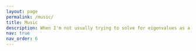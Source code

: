 ```yaml
---
layout: page
permalink: /music/
title: Music
description: When I'm not usually trying to solve for eigenvalues as a physicist, I try to come up with cool basslines as a bassist. I'm a member of the [New Standards Music collective](https://www.instagram.com/new.standards.music/?hl=en) in Edmonton. I frequent the open jam sessions they host every Wednesday. Here are some snippets of all the fun I've had- #
nav: true
nav_order: 6
---
```

